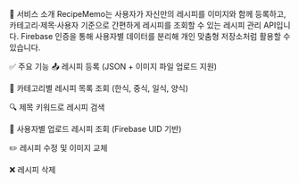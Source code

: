 🧾 서비스 소개
RecipeMemo는 사용자가 자신만의 레시피를 이미지와 함께 등록하고,
카테고리·제목·사용자 기준으로 간편하게 레시피를 조회할 수 있는 레시피 관리 API입니다.
Firebase 인증을 통해 사용자별 데이터를 분리해 개인 맞춤형 저장소처럼 활용할 수 있습니다.

✅ 주요 기능
📤 레시피 등록 (JSON + 이미지 파일 업로드 지원)

📂 카테고리별 레시피 목록 조회 (한식, 중식, 일식, 양식)

🔍 제목 키워드로 레시피 검색

👤 사용자별 업로드 레시피 조회 (Firebase UID 기반)

✏️ 레시피 수정 및 이미지 교체

❌ 레시피 삭제
